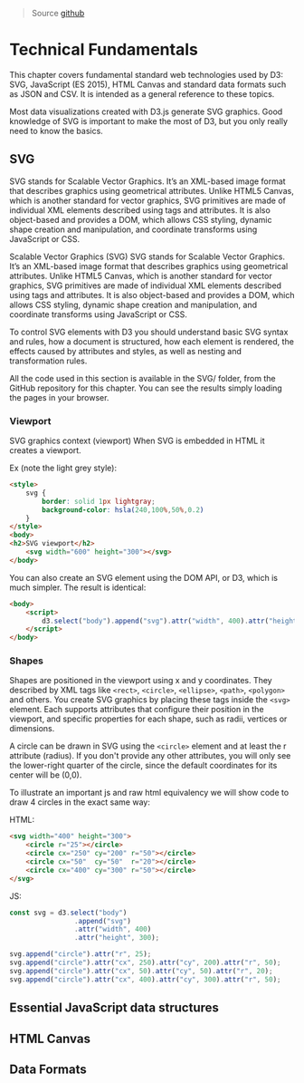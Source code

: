 > Source [github](https://github.com/PacktPublishing/Learn-D3.js/tree/master/Chapter02)

# Technical Fundamentals

This chapter covers fundamental standard web technologies used by D3: SVG, JavaScript (ES 2015), HTML Canvas and standard data formats such as JSON and CSV. It is intended as a general reference to these topics.

Most data visualizations created with D3.js generate SVG graphics. Good knowledge of SVG is important to make the most of D3, but you only really need to know the basics.

## SVG

SVG stands for Scalable Vector Graphics. It’s an XML-based image format that describes graphics using geometrical attributes. Unlike HTML5 Canvas, which is another standard for vector graphics, SVG primitives are made of individual XML elements described using tags and attributes. It is also object-based and provides a DOM, which allows CSS styling, dynamic shape creation and manipulation, and coordinate transforms using JavaScript or CSS.

Scalable Vector Graphics (SVG)
SVG stands for Scalable Vector Graphics. It’s an XML-based image format that describes graphics using geometrical attributes. Unlike HTML5 Canvas, which is another standard for vector graphics, SVG primitives are made of individual XML elements described using tags and attributes. It is also object-based and provides a DOM, which allows CSS styling, dynamic shape creation and manipulation, and coordinate transforms using JavaScript or CSS.

To control SVG elements with D3 you should understand basic SVG syntax and rules, how a document is structured, how each element is rendered, the effects caused by attributes and styles, as well as nesting and transformation rules.

All the code used in this section is available in the SVG/ folder, from the GitHub repository for this chapter. You can see the results simply loading the pages in your browser.

 
### Viewport

SVG graphics context (viewport)
When SVG is embedded in HTML it creates a viewport.

Ex (note the light grey style):

```html
<style>
    svg {
        border: solid 1px lightgray;
        background-color: hsla(240,100%,50%,0.2)
    }
</style>
<body>
<h2>SVG viewport</h2>
    <svg width="600" height="300"></svg>
</body>
```

You can also create an SVG element using the DOM API, or D3, which is much simpler. The result is identical:

```html
<body>
    <script>
        d3.select("body").append("svg").attr("width", 400).attr("height", 300);
    </script>
</body>
```

### Shapes

Shapes are positioned in the viewport using x and y coordinates. They described by XML tags like ```<rect>```, ```<circle>```, ```<ellipse>```, ```<path>```, ```<polygon>``` and others. You create SVG graphics by placing these tags inside the ```<svg>``` element. Each supports attributes that configure their position in the viewport, and specific properties for each shape, such as radii, vertices or dimensions.

A circle can be drawn in SVG using the ```<circle>``` element and at least the r attribute (radius). If you don't provide any other attributes, you will only see the lower-right quarter of the circle, since the default coordinates for its center will be (0,0).

To illustrate an important js and raw html equivalency we will show code to draw 4 circles in the exact same way:

HTML:
```html
<svg width="400" height="300">
    <circle r="25"></circle>
    <circle cx="250" cy="200" r="50"></circle>
    <circle cx="50"  cy="50"  r="20"></circle>
    <circle cx="400" cy="300" r="50"></circle>
</svg>
```
JS:
```js
const svg = d3.select("body")
                .append("svg")
                .attr("width", 400)
                .attr("height", 300);

svg.append("circle").attr("r", 25);
svg.append("circle").attr("cx", 250).attr("cy", 200).attr("r", 50);
svg.append("circle").attr("cx", 50).attr("cy", 50).attr("r", 20);
svg.append("circle").attr("cx", 400).attr("cy", 300).attr("r", 50);
```


## Essential JavaScript data structures

## HTML Canvas

## Data Formats